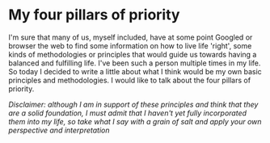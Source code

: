 # My four pillars of priority
I'm sure that many of us, myself included, have at some point Googled or browser the web to find some information on how to live life 'right', some kinds of methodologies or principles that would guide us towards having a balanced and fulfilling life. I've been such a person multiple times in my life. So today I decided to write a little about what I think would be my own basic principles and methodologies. I would like to talk about the four pillars of priority.

*Disclaimer: although I am in support of these principles and think that they are a solid foundation, I must admit that I haven't yet fully incorporated them into my life, so take what I say with a grain of salt and apply your own perspective and interpretation*